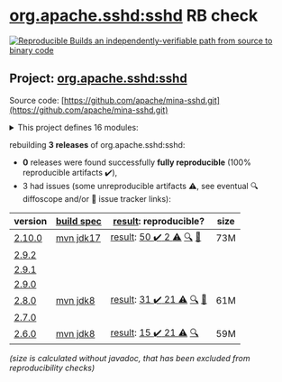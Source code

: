 [org.apache.sshd:sshd](https://central.sonatype.com/artifact/org.apache.sshd/sshd/versions) RB check
=======

[![Reproducible Builds](https://reproducible-builds.org/images/logos/rb.svg) an independently-verifiable path from source to binary code](https://reproducible-builds.org/)

## Project: [org.apache.sshd:sshd](https://central.sonatype.com/artifact/org.apache.sshd/sshd/versions)

Source code: [https://github.com/apache/mina-sshd.git](https://github.com/apache/mina-sshd.git)

<details><summary>This project defines 16 modules:</summary>

* [org.apache.sshd:apache-sshd](https://central.sonatype.com/artifact/org.apache.sshd/apache-sshd/2.10.0)
* [org.apache.sshd:sshd](https://central.sonatype.com/artifact/org.apache.sshd/sshd/2.10.0)
* [org.apache.sshd:sshd-cli](https://central.sonatype.com/artifact/org.apache.sshd/sshd-cli/2.10.0)
* [org.apache.sshd:sshd-common](https://central.sonatype.com/artifact/org.apache.sshd/sshd-common/2.10.0)
* [org.apache.sshd:sshd-contrib](https://central.sonatype.com/artifact/org.apache.sshd/sshd-contrib/2.10.0)
* [org.apache.sshd:sshd-core](https://central.sonatype.com/artifact/org.apache.sshd/sshd-core/2.10.0)
* [org.apache.sshd:sshd-git](https://central.sonatype.com/artifact/org.apache.sshd/sshd-git/2.10.0)
* [org.apache.sshd:sshd-ldap](https://central.sonatype.com/artifact/org.apache.sshd/sshd-ldap/2.10.0)
* [org.apache.sshd:sshd-mina](https://central.sonatype.com/artifact/org.apache.sshd/sshd-mina/2.10.0)
* [org.apache.sshd:sshd-netty](https://central.sonatype.com/artifact/org.apache.sshd/sshd-netty/2.10.0)
* [org.apache.sshd:sshd-openpgp](https://central.sonatype.com/artifact/org.apache.sshd/sshd-openpgp/2.10.0)
* [org.apache.sshd:sshd-osgi](https://central.sonatype.com/artifact/org.apache.sshd/sshd-osgi/2.10.0)
* [org.apache.sshd:sshd-putty](https://central.sonatype.com/artifact/org.apache.sshd/sshd-putty/2.10.0)
* [org.apache.sshd:sshd-scp](https://central.sonatype.com/artifact/org.apache.sshd/sshd-scp/2.10.0)
* [org.apache.sshd:sshd-sftp](https://central.sonatype.com/artifact/org.apache.sshd/sshd-sftp/2.10.0)
* [org.apache.sshd:sshd-spring-sftp](https://central.sonatype.com/artifact/org.apache.sshd/sshd-spring-sftp/2.10.0)
</details>

rebuilding **3 releases** of org.apache.sshd:sshd:
- **0** releases were found successfully **fully reproducible** (100% reproducible artifacts :heavy_check_mark:),
- 3 had issues (some unreproducible artifacts :warning:, see eventual :mag: diffoscope and/or :memo: issue tracker links):

| version | [build spec](/BUILDSPEC.md) | [result](https://reproducible-builds.org/docs/jvm/): reproducible? | size |
| -- | --------- | ------ | -- |
| [2.10.0](https://central.sonatype.com/artifact/org.apache.sshd/sshd/2.10.0/pom) | [mvn jdk17](sshd-2.10.0.buildspec) | [result](sshd-2.10.0.buildinfo): [50 :heavy_check_mark:  2 :warning:](sshd-2.10.0.buildcompare) [:mag:](sshd-2.10.0.diffoscope) [:memo:](https://github.com/apache/mina-sshd/pull/378) | 73M |
| [2.9.2](https://central.sonatype.com/artifact/org.apache.sshd/sshd/2.9.2/pom) | | | |
| [2.9.1](https://central.sonatype.com/artifact/org.apache.sshd/sshd/2.9.1/pom) | | | |
| [2.9.0](https://central.sonatype.com/artifact/org.apache.sshd/sshd/2.9.0/pom) | | | |
| [2.8.0](https://central.sonatype.com/artifact/org.apache.sshd/sshd/2.8.0/pom) | [mvn jdk8](sshd-2.8.0.buildspec) | [result](sshd-2.8.0.buildinfo): [31 :heavy_check_mark:  21 :warning:](sshd-2.8.0.buildcompare) [:mag:](sshd-2.8.0.diffoscope) [:memo:](https://github.com/apache/mina-sshd/pull/271) | 61M |
| [2.7.0](https://central.sonatype.com/artifact/org.apache.sshd/sshd/2.7.0/pom) | | | |
| [2.6.0](https://central.sonatype.com/artifact/org.apache.sshd/sshd/2.6.0/pom) | [mvn jdk8](sshd-2.6.0.buildspec) | [result](sshd-2.6.0.buildinfo): [15 :heavy_check_mark:  21 :warning:](sshd-2.6.0.buildcompare) [:mag:](sshd-2.6.0.diffoscope) | 59M |

<i>(size is calculated without javadoc, that has been excluded from reproducibility checks)</i>
